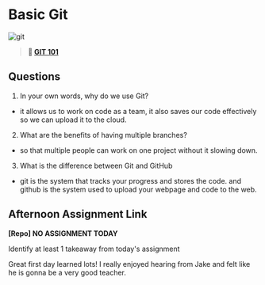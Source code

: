 # Basic Git

![git](https://git-scm.com/images/branching-illustration@2x.png)

> **📖 [GIT 101](https://codeworksacademy.com/fs-student-guide/resources/wk1/01-GIT)**

## Questions

1. In your own words, why do we use Git?

- it allows us to work on code as a team, it also saves our code effectively so we can upload it to the cloud.

2. What are the benefits of having multiple branches?

- so that multiple people can work on one project without it slowing down.

3. What is the difference between Git and GitHub

- git is the system that tracks your progress and stores the code. and github is the system used to upload your webpage and code to the web.

## Afternoon Assignment Link

**[Repo] NO ASSIGNMENT TODAY**

Identify at least 1 takeaway from today's assignment

Great first day learned lots!
I really enjoyed hearing from Jake and felt like he is gonna be a very good teacher.